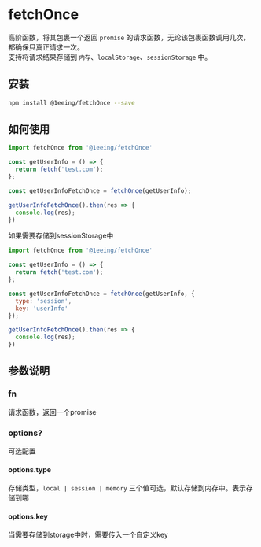 # fetchOnce
高阶函数，将其包裹一个返回 `promise` 的请求函数，无论该包裹函数调用几次，都确保只真正请求一次。<br>
支持将请求结果存储到 `内存`、`localStorage`、`sessionStorage` 中。


## 安装
```bash
npm install @1eeing/fetchOnce --save
```


## 如何使用
```js
import fetchOnce from '@1eeing/fetchOnce'

const getUserInfo = () => {
  return fetch('test.com');
};

const getUserInfoFetchOnce = fetchOnce(getUserInfo);

getUserInfoFetchOnce().then(res => {
  console.log(res);
})
```

如果需要存储到sessionStorage中
```js
import fetchOnce from '@1eeing/fetchOnce'

const getUserInfo = () => {
  return fetch('test.com');
};

const getUserInfoFetchOnce = fetchOnce(getUserInfo, {
  type: 'session',
  key: 'userInfo'
});

getUserInfoFetchOnce().then(res => {
  console.log(res);
})
```


## 参数说明
### fn
请求函数，返回一个promise

### options?
可选配置

#### options.type
存储类型，`local | session | memory` 三个值可选，默认存储到内存中。表示存储到哪

#### options.key
当需要存储到storage中时，需要传入一个自定义key
